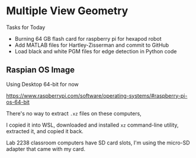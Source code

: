 # Multiple View Geometry 

Tasks for Today
* Burning 64 GB flash card for raspberry pi for hexapod robot
* Add MATLAB files for Hartley-Zisserman and commit to GitHub
* Load black and white PGM files for edge detection in Python code

## Raspian OS Image

Using Desktop 64-bit for now

https://www.raspberrypi.com/software/operating-systems/#raspberry-pi-os-64-bit

There's no way to extract `.xz` files on these computers,

I copied it into WSL, downloaded and installed `xz` command-line utility,
extracted it, and copied it back.

Lab 2238 classroom computers have SD card slots, I'm using the micro-SD adapter that came with my card.
